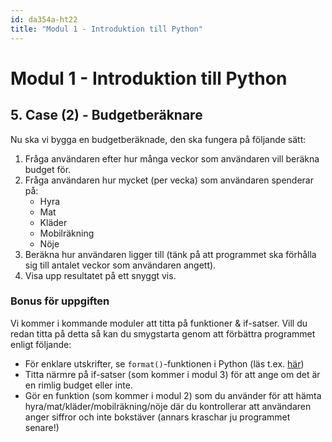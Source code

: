 ```yaml
---
id: da354a-ht22
title: "Modul 1 - Introduktion till Python"
---
```


# Modul 1 - Introduktion till Python

## 5. Case (2) - Budgetberäknare

Nu ska vi bygga en budgetberäknade, den ska fungera på följande sätt:

1. Fråga användaren efter hur många veckor som användaren vill beräkna budget för.
2. Fråga användaren hur mycket (per vecka) som användaren spenderar på:
	- Hyra
	- Mat
	- Kläder
	- Mobilräkning
	- Nöje
3. Beräkna hur användaren ligger till (tänk på att programmet ska förhålla sig till antalet veckor som användaren angett).
4. Visa upp resultatet på ett snyggt vis.

### Bonus för uppgiften

Vi kommer i kommande moduler att titta på funktioner & if-satser. Vill du redan titta på detta så kan du smygstarta genom att förbättra programmet enligt följande:

- För enklare utskrifter, se `format()`-funktionen i Python (läs t.ex. [här](https://www.geeksforgeeks.org/python-format-function/)) 
- Titta närmre på if-satser (som kommer i modul 3) för att ange om det är en rimlig budget eller inte.
- Gör en funktion (som kommer i modul 2) som du använder för att hämta hyra/mat/kläder/mobilräkning/nöje där du kontrollerar att användaren anger siffror och inte bokstäver (annars kraschar ju programmet senare!)

